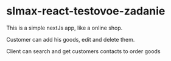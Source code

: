 # slmax-react-testovoe-zadanie

This is a simple nextJs app, like a online shop.

Customer can add his goods, edit and delete them.

Client can search and get customers contacts to order goods
